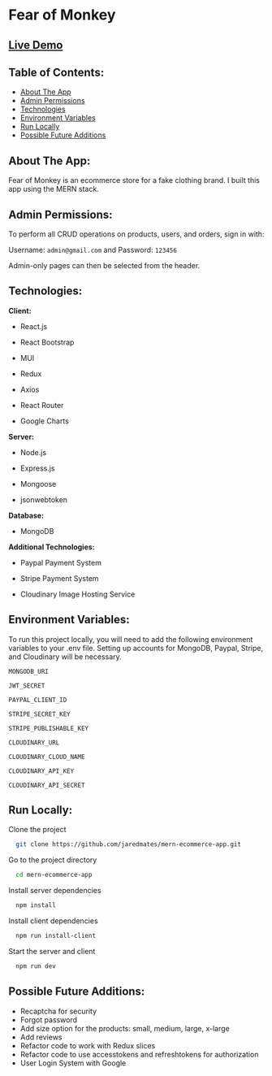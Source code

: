 # Fear of Monkey

## [Live Demo](https://mern-ecommerce-app-pqqo.onrender.com/)

## Table of Contents:

- [About The App](#about-the-app)
- [Admin Permissions](#admin-permissions)
- [Technologies](#technologies)
- [Environment Variables](#environment-variables)
- [Run Locally](#run-locally)
- [Possible Future Additions](#possible-future-additions)

## About The App:

Fear of Monkey is an ecommerce store for a fake clothing brand. I built this app using the MERN stack.

## Admin Permissions:

To perform all CRUD operations on products, users, and orders, sign in with:

Username: `admin@gmail.com` and Password: `123456`

Admin-only pages can then be selected from the header.

## Technologies:

**Client:**

- React.js

- React Bootstrap

- MUI

- Redux

- Axios

- React Router

- Google Charts

**Server:**

- Node.js

- Express.js

- Mongoose

- jsonwebtoken

**Database:**

- MongoDB

**Additional Technologies:**

- Paypal Payment System

- Stripe Payment System

- Cloudinary Image Hosting Service

## Environment Variables:

To run this project locally, you will need to add the following environment variables to your .env file.
Setting up accounts for MongoDB, Paypal, Stripe, and Cloudinary will be necessary.

`MONGODB_URI`

`JWT_SECRET`

`PAYPAL_CLIENT_ID`

`STRIPE_SECRET_KEY`

`STRIPE_PUBLISHABLE_KEY`

`CLOUDINARY_URL`

`CLOUDINARY_CLOUD_NAME`

`CLOUDINARY_API_KEY`

`CLOUDINARY_API_SECRET`

## Run Locally:

Clone the project

```bash
  git clone https://github.com/jaredmates/mern-ecommerce-app.git
```

Go to the project directory

```bash
  cd mern-ecommerce-app
```

Install server dependencies

```bash
  npm install
```

Install client dependencies

```bash
  npm run install-client
```

Start the server and client

```bash
  npm run dev
```

## Possible Future Additions:

- Recaptcha for security
- Forgot password
- Add size option for the products: small, medium, large, x-large
- Add reviews
- Refactor code to work with Redux slices
- Refactor code to use accesstokens and refreshtokens for authorization
- User Login System with Google
